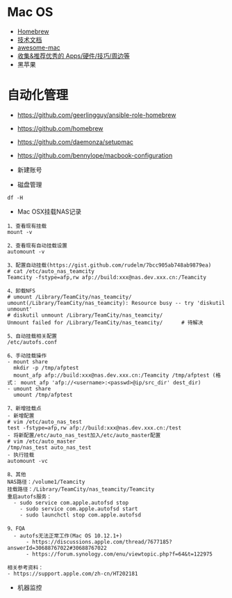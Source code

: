 # Mac OS
- [Homebrew](https://brew.sh/)
- [技术文档](https://kapeli.com/dash)
- [awesome-mac](https://github.com/jaywcjlove/awesome-mac)
- [收集&推荐优秀的 Apps/硬件/技巧/周边等](https://github.com/hzlzh/Best-App)
- 黑苹果

# 自动化管理
- https://github.com/geerlingguy/ansible-role-homebrew
- https://github.com/homebrew
- https://github.com/daemonza/setupmac
- https://github.com/bennylope/macbook-configuration


- 新建账号
- 磁盘管理
```
df -H
```
- Mac OSX挂载NAS记录
```
1、查看现有挂载
mount -v

2、查看现有自动挂载设置
automount -v

3、配置自动挂载(https://gist.github.com/rudelm/7bcc905ab748ab9879ea)
# cat /etc/auto_nas_teamcity
Teamcity -fstype=afp,rw afp://build:xxx@nas.dev.xxx.cn:/Teamcity

4、卸载NFS
# umount /Library/TeamCity/nas_teamcity/
umount(/Library/TeamCity/nas_teamcity): Resource busy -- try 'diskutil unmount'
# diskutil unmount /Library/TeamCity/nas_teamcity/
Unmount failed for /Library/TeamCity/nas_teamcity/      # 待解决

5、自动挂载相关配置
/etc/autofs.conf

6、手动挂载操作
- mount share
  mkdir -p /tmp/afptest
  mount_afp afp://build:xxx@nas.dev.xxx.cn:/Teamcity /tmp/afptest (格式： mount_afp 'afp://<username>:<passwd>@ip/src_dir' dest_dir)
- umount share
  umount /tmp/afptest

7、新增挂载点
- 新增配置
# vim /etc/auto_nas_test
test -fstype=afp,rw afp://build:xxx@nas.dev.xxx.cn:/test
- 将新配置/etc/auto_nas_test加入/etc/auto_master配置
# vim /etc/auto_master
/tmp/nas_test auto_nas_test
- 执行挂载
automount -vc

8、其他
NAS路径：/volume1/Teamcity
挂载路径：/Library/TeamCity/nas_teamcity/Teamcity
重启autofs服务：
  - sudo service com.apple.autofsd stop
	- sudo service com.apple.autofsd start
	- sudo launchctl stop com.apple.autofsd

9、FQA
  - autofs无法正常工作(Mac OS 10.12.1+)
	  - https://discussions.apple.com/thread/7677185?answerId=30688767022#30688767022
	  - https://forum.synology.com/enu/viewtopic.php?f=64&t=122975

相关参考资料：
- https://support.apple.com/zh-cn/HT202181
```
- 机器监控
